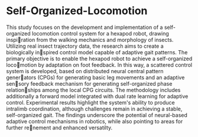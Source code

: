 # Self-Organized-Locomotion

This study focuses on the development and implementation of a self-organized locomotion control system for a hexapod robot, drawing inspiration from the walking mechanics and morphology of insects. Utilizing real insect trajectory data, the research aims to create a biologically inspired control model capable of adaptive gait patterns. The primary objective is to enable the hexapod robot to achieve a self-organized locomotion by adaptation on foot feedback. In this way, a scattered control system is developed, based on distributed neural central pattern generators (CPGs) for generating basic leg movements and an adaptive sensory feedback mechanism for generating self-organized phase relationships among the local CPG circuits. The methodology includes additionally a forward model integrated with dual rate learning for adaptive control. Experimental results highlight the system's ability to produce intralimb coordination, although challenges remain in achieving a stable, self-organized gait. The findings underscore the potential of neural-based adaptive control mechanisms in robotics, while also pointing to areas for further renement and enhanced versatilty.


